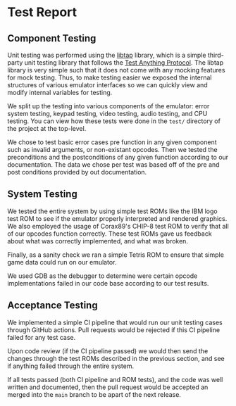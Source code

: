 <!--
SPDX-FileCopyrightText: 2023 Jason Pena <jasonpena@awkless.com>
SPDX-License-Identifier: MIT
-->

# Test Report

## Component Testing

Unit testing was performed using the [libtap][libtap-lib] library, which is a
simple third-party unit testing library that follows the
[Test Anything Protocol][tap]. The libtap library is very simple such that it
does not come with any mocking features for mock testing. Thus, to make testing
easier we exposed the internal structures of various emulator interfaces so we
can quickly view and modify internal variables for testing.

We split up the testing into various components of the emulator: error system
testing, keypad testing, video testing, audio testing, and CPU testing. You can
view how these tests were done in the `test/` directory of the project at the
top-level.

We chose to test basic error cases pre function in any given component such as
invalid arguments, or non-existant opcodes. Then we tested the preconditions and
the postconditions of any given function according to our documentation. The
data we chose per test was based off of the pre and post conditions provided by
out documentation.

## System Testing

We tested the entire system by using simple test ROMs like the IBM logo test ROM
to see if the emulator properly interpreted and rendered graphics. We also
employed the usage of Corax89's CHIP-8 test ROM to verify that all of our
opcodes function correctly. These test ROMs gave us feedback about what was
correctly implemented, and what was broken.

Finally, as a sanity check we ran a simple Tetris ROM to ensure that simple game
data could run on our emulator.

We used GDB as the debugger to determine were certain opcode implementations
failed in our code base according to our test results.

## Acceptance Testing

We implemented a simple CI pipeline that would run our unit testing cases
through GitHub actions. Pull requests would be rejected if this CI pipeline
failed for any test case.

Upon code review (if the CI pipeline passed) we would then send the changes
through the test ROMs described in the previous section, and see if anything
failed through the entire system.

If all tests passed (both CI pipeline and ROM tests), and the code was well
written and documented, then the pull request would be accepted an merged into
the `main` branch to be apart of the next release.

[libtap-lib]: https://github.com/zorgnax/libtap
[tap]: https://testanything.org/
